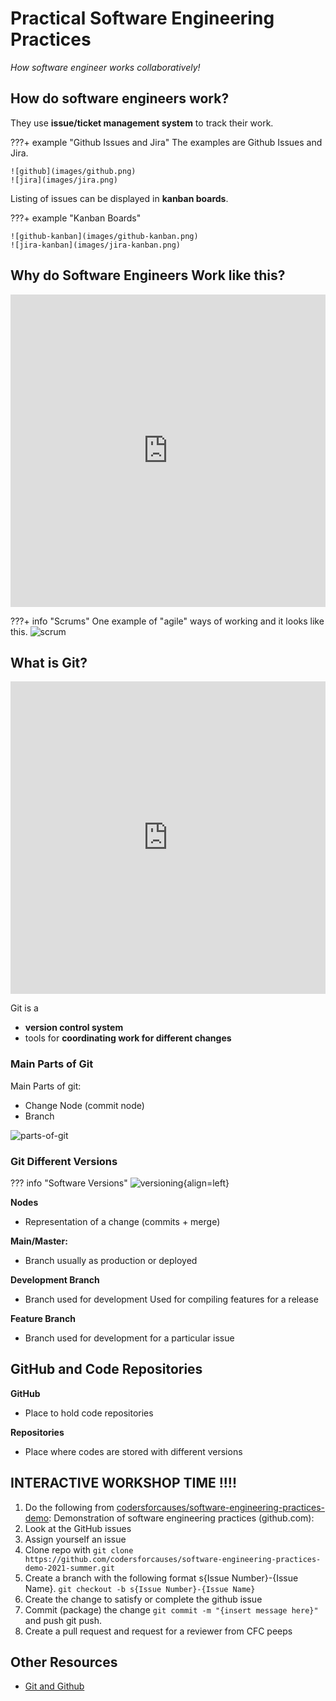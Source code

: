 # Practical Software Engineering Practices
*How software engineer works collaboratively!*

## How do software engineers work?
They use **issue/ticket management system** to track their work.

???+ example "Github Issues and Jira"
    The examples are Github Issues and Jira.

    ![github](images/github.png)
    ![jira](images/jira.png)

Listing of issues can be displayed in **kanban boards**.

???+ example "Kanban Boards"

    ![github-kanban](images/github-kanban.png)
    ![jira-kanban](images/jira-kanban.png)

## Why do Software Engineers Work like this?

<iframe width="100%" height="500rem"
src="https://www.youtube.com/embed/oyVksFviJVE" 
frameborder="0" 
allow="accelerometer; autoplay; encrypted-media; gyroscope; picture-in-picture" 
allowfullscreen></iframe>

???+ info "Scrums"
    One example of "agile" ways of working and it looks like this.
    ![scrum](images/scrum.png)

## What is Git?
<iframe width="100%" height="500rem"
src="https://www.youtube.com/embed/hwP7WQkmECE" 
frameborder="0" 
allow="accelerometer; autoplay; encrypted-media; gyroscope; picture-in-picture" 
allowfullscreen></iframe>

Git is a

- **version control system**
- tools for **coordinating work for different changes**

### Main Parts of Git

Main Parts of git:

- Change Node (commit node)
- Branch

![parts-of-git](images/parts-of-git.png)

### Git Different Versions

??? info "Software Versions"
    ![versioning](images/versioning.png){align=left}

**Nodes**
- Representation of a change (commits + merge)

**Main/Master:**
- Branch usually as production or deployed

**Development Branch**
- Branch used for development
Used for compiling features for a release

**Feature Branch**
- Branch used for development for a
particular issue

## GitHub and Code Repositories

**GitHub**
- Place to hold code repositories

**Repositories**
- Place where codes are stored with different versions


## INTERACTIVE WORKSHOP TIME !!!!
1. Do the following from [codersforcauses/software-engineering-practices-demo](https://github.com/codersforcauses/software-engineering-practices-demo-2021-summer): Demonstration of software engineering practices (github.com):
2. Look at the GitHub issues
3. Assign yourself an issue
4. Clone repo with `git clone https://github.com/codersforcauses/software-engineering-practices-demo-2021-summer.git`
5. Create a branch with the following format s{Issue Number}-{Issue Name}. `git checkout -b s{Issue Number}-{Issue Name}`
6. Create the change to satisfy or complete the github issue
7. Commit (package) the change `git commit -m "{insert message here}"` and push git push.
8. Create a pull request and request for a reviewer from CFC peeps

## Other Resources
- [Git and Github](https://www.youtube.com/watch?v=HkdAHXoRtos)
